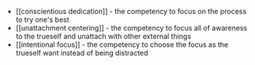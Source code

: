 - [[conscientious dedication]] - the competency to focus on the process to try one's best
- [[unattachment centering]] - the competency to focus all of awareness to the trueself and unattach with other external things
- [[intentional focus]] - the competency to choose the focus as the trueself want instead of being distracted
